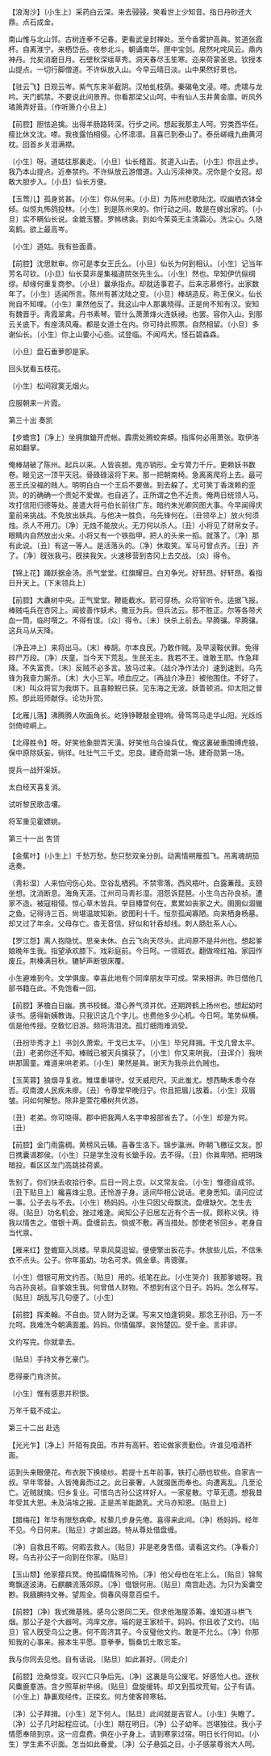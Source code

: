 <!-- { "loadSidebar": true } -->
【浪淘沙】〔小生上〕采药白云深。来去骎骎。笑看世上少知音。指日丹砂还大鼎。点石成金。

南山惟与北山邻。古树连拳不记春。更看武皇封禅处。至今香雾护高眞。贫道张霞杯。自离淮宁。来栖岱岳。夜参北斗。朝诵南华。匣中宝剑。居然叱咤风云。鼎内神丹。允矣消磨日月。石壁秋深瑶草秀。洞天春尽玉笙寒。迩来荷蒙圣恩。钦授本山提点。一切行脚僧道。不许纵放入山。今早云晴日淡。山中果然好景也。 

【驻云飞】日观云岑。紫气东来半截阴。汉柏虬枝荫。秦碣龟文浸。嗏。虎啸与龙吟。天门鹤禁。不要说此间景界。你看那梁父山呵。中有仙人玉井黄金廪。听风外璚箫弄好音。〔作听箫介小旦上〕 

【前腔】胆怯追擒。出得羊肠路转深。行步之间。想起我那主人呵。穷类西华任。瘦比休文沈。嗏。我夜露怕相侵。心怀凛凛。且喜已到泰山了。泰岳嵯峨九曲黄河枕。回首乡关泪满襟。

〔小生〕呀。道姑往那裏走。〔小旦〕仙长稽首。贫道入山去。〔小生〕你且止步。我乃本山提点。近奉禁约。不许纵放云游僧道。入山污渎神灵。况你是个女冠。却敢大胆步入。〔小旦〕仙长方便。 

【玉莺儿】孤身贫甚。〔小生〕你从何来。〔小旦〕为陈州悲歌陆沈。叹幽栖衣钵全倾。似惊丸怖鸽投林。〔小生〕到是陈州来的。你行动之间。敢是在嫁出家的。〔小旦〕实不瞒仙长说。金鎞玉簪。罗帏绣衾。到如今茱萸无主淸霜沁。洗尘心。久随鸾鹤。欲上最高岑。

〔小生〕道姑。我有些面善。 

【前腔】沈思默审。你可是孝女王氏么。〔小旦〕仙长为何到相认。〔小生〕记当年芳名可钦。〔小旦〕仙长莫非是集福道院张先生么。〔小生〕然也。早知伊伉俪绸缪。却缘何重复商参。〔小旦〕曩承指点。却就适事君子。后来志慕修行。出家数年了。〔小生〕适闻所言。陈州有甚沈陆之变。〔小旦〕棒胡造反。称王保义。仙长尙自不知哩。〔小生〕果然他反了。我这山中人那裏晓得。正是尙不知有汉。安知有魏晋乎。靑霞翠禽。丹书素琴。管什么萧萧烽火连妖祲。也罢。容你入山。到那云关底下。有座淸风庵。都是女道士在内。你可持此照票。自然相留。〔小旦〕多谢仙长。〔小生〕你上山要小心些。试登临。不闻鸡犬。怪石碧森森。

〔小旦〕盘石垂萝卽是家。

回头犹看五枝花。

〔小生〕松间寂寞无烟火。

应服朝来一片霞。 

第三十出
奏凯

【步蟾宫】〔净上〕坐拥旗鎗开虎帐。霹雳处腾蛟奔蟒。指挥何必用萧张。取伊洛易如翻掌。

俺棒胡破了陈州。起兵以来。人皆丧胆。鬼亦销形。全亏膂力千斤。更赖妖书数卷。眼见这一顶平天冠。骨碌碌滚将下来。那一把朝南椅。急离离爬将上去。最可恶王氏没福的贱人。明明白白一个王后不要做。到去躱了。尤可笑丁香泼赖的歪货。的的确确一个贵妃不爱做。也自逃了。正所谓之色不近贵。俺两日统领人马。攻打信阳归德等处。差遣大将弓伯长前往广东。暗约朱光卿同图大事。今早闻得庆童前来挑战。不免放出妖兵。与他决一胜负。乌先锋何在。〔丑领卒上〕放火何须烛。杀人不用刀。〔净〕无烛不能放火。无刀何以杀人。〔丑〕小将见了财帛女子。眼睛内自然放出火来。小将又有一个铁指甲。把人的头来一搯。就落了。〔净〕那有此说。〔丑〕有这一等人。是活落头的。〔净〕休取笑。军马可曾点齐。〔丑〕齐了。〔净〕旣张我弓。旣挟我矢。火速移营到杏冈上去交战。〔众〕得令。 

【锦上花】踊跃据金汤。杀气堂堂。红旗耀目。白刃争光。好轩昂。好轩昂。看指日升天上。〔下末领兵上〕 

【前腔】大纛树中央。正气堂堂。鞭能截水。箭可穿杨。众将官听令。适据飞报。棒贼屯兵在杏冈上。闻彼善作妖术。撒豆为兵。但兵法云。邪不胜正。尔等各带犬血一筒。临时噀之。不得有误。〔众〕得令。〔末〕快杀上前去。早腾骧。早腾骧。这兵马从天降。

〔净丑冲上〕来将出马。〔末〕棒胡。尔本良民。乃敢作贼。及早滚鞍伏罪。免得碎尸万段。〔净〕庆童。当今天下荒乱。生民无主。我若不王。谁敢王耶。作急拜降。不失富贵。〔末〕反贼不必多言。放马过来。〔战介净作法介〕速到速到。乌先锋为我奋力厮杀。〔末〕大小三军。喷血应之。〔再战介净丑〕被他围住。不好了。〔末〕叫众将官为我绑下。且喜鲸鲵已获。见东海之无波。妖眚顿消。仰太阳之普照。卽此班师献俘。论功升赏。 

【北雁儿落】沸腾腾人吹画角长。屹铮铮鞭敲金镫响。骨笃笃马走华山阳。光烁烁剑倚崆峒上。

【北得胜令】呀。好笑他象胆弄天潢。好笑他乌合操兵仗。俺这裏破重围缚虎狼。保中原除妖妄。徜徉。吐壮气三千丈。忠良。建奇勋第一场。建奇勋第一场。

提兵一战歼渠妖。

太白经天喜复消。

试听黎民歌击壤。

将军重见霍嫖姚。 

第三十一出
吿贷

【金蕉叶】〔小生上〕千愁万愁。愁只愁双亲分剖。动离情朔雁孤飞。吊离魂胡笳迭奏。

〔靑衫湿〕人来怕问伤心处。空谷乱栖鸦。不禁零落。西风梧叶。白露蒹葭。支颐坐想。沈消断息。海角天涯。江州司马靑衫湿。泪怨诉琵琶。小生乌古孙良祯。遭家不造。被寇相侵。惊心草木皆兵。举目椿萱何在。累累如丧家之犬。圉圉似涸辙之鱼。记得诗三百。尙堪温故知新。欲图利十千。恒奈孤闻寡陋。向来栖身杨墓。却又过了年余。父母存亡。杳无音信。好似和针呑却线。刺人肠肚系人心。 

【罗江怨】离人抱隐忧。思亲未休。白云飞向天尽头。此间原不是幷州也。想起爹娘晚年生我。指望承欢膝下。戏彩庭前。今日呵。一领斑衣。翻做啼红袖。家园作废丘。荆榛满目秋。辘轳声断银床覆。

小生避难到今。文学俱废。幸喜此地有个同庠朋友毕可成。常来相讲。昨日借他几部书籍在此。不免饱看一回。 

【前腔】茅檐白日幽。携书校雠。潜心养气须并优。还期跨鹤上扬州也。想起幼时读书。感得新姨教诲。只我识这几个字儿。也费他多少心机。今日呵。笔势纵横。信是他传授。空敎忆旧游。频将淸泪流。孤灯细雨难消受。

〔丑扮毕秀才上〕书剑久萧索。干戈已太平。〔小生〕毕兄拜揖。干戈几曾太平。〔丑〕老弟你还不知。棒贼已被天兵擒获了。〔小生〕你又来哄我。〔丑诨介〕我哄哄那圊童。难道来哄老弟。〔小生〕果然是眞。谢天为我杀此仇贼也。 

【玉芙蓉】狼烟寻复收。雉堞重堪守。仗天威咫尺。灭此蚩尤。想西畴禾黍今存否。叹南渡人民疾未瘳。〔丑〕令尊堂早晚归宁。你且把眉儿放着。〔小生〕双眉皱。问如何解愁。除非是萱花椿树共优游。

〔丑〕老弟。你可晓得。郡中把我两人名字申报部省去了。〔小生〕却是为何。〔丑〕 

【前腔】金门雨露稠。黄榜风云辏。喜春生洛下。锦步瀛洲。昨朝飞檄征文友。卽日携囊谒郡侯。〔小生〕只是学生没有长鎗手段。去不得。〔丑〕你眞卑陋。把明珠暗投。看区区龙门高跳挂荷裘。

吿别了。你们快去收拾行李。后日一同上京。以文常友会。〔小生〕惟德自成邻。〔丑下贴旦上〕纔喜烽尘息。还怜游子身。适间毕相公说话。老身悉知。请问应试一事。公子去与不去。〔小生〕杨妈妈。小生只因父母飘流。盘缠缺欠。怎生去得。〔贴旦〕功名机会。挫过难逢。闻知公子旧居左近有个吉一叔。颇称义侠。待我以情吿之。借银十两。盘缠前去。倘或不敷。再当措处。卽使老爷回乡。老身自当代禀。 

【雁来红】登蟾窟入凤楼。早乘风莫逗留。便便擎出扳花手。休放些儿后。不信朱衣不点头。公子。你年虽幼。功名可求。佩金章。靑骢骤。

〔小生〕借银可用文约否。〔贴旦〕用的。纸笔在此。〔小生哭介〕我那爹娘呀。我乌古孙良祯。自爹娘生我。何曾借人财物。不想到有这个日子。妈妈。怎么样写。〔贴旦〕胡乱写几句便了。〔小生〕 

【前腔】挥柔翰。不自由。贷人财为乏谋。写来又怕逢铜臭。那念王孙旧。万一不允呵。我难洗今朝满面羞。妈妈。你情偏厚。哀怜楚囚。受千金。言非谬。

文约写完。你就拿去。 

〔贴旦〕手持文券乞豪门。

愿得豪门肯济贫。

〔小生〕惟有感恩幷积恨。

万年千载不成尘。 

第三十二出
赴选

【光光乍】〔净上〕阡陌有良田。市井有高轩。若论做家贵勤俭。许谁见咱酒杯面。

运到头来眼便花。布衣脱下换绫纱。若提十五年前事。铁打心肠也软些。自家吉一叔。早年零替。人皆掩鼻而过之。此日豪奢。人就掇医而奉也。向遭离乱。几至沦亡。近贼就擒。归乡复业。可惜乌古孙公这样好人。一家星散。寸草无遗。想我昔年受其大恩。未及涓埃之报。正是羔羊能跪乳。犬马亦知恩。〔贴旦上〕 

【腊梅花】年华有限愁病牵。杖藜几步身先倦。喜得来此间。〔净〕杨妈妈。经年不见。今日何来。〔贴旦〕才郞出路。特从尊处借盘缠。

〔净〕自救且不暇。何暇去救人。〔贴旦〕非是老身吿借。请看这文约。〔净看介〕呀。乌古孙公子一向到在你家。〔贴旦〕 

【玉山颓】他家撄兵燹。倚孤孀情殊可怜。〔净〕他父母也在宅上么。〔贴旦〕锦鸳鸯飘逐波涛。石麒麟流落郊原。〔净〕借银何用。〔贴旦〕南宫赴选。为只为奚囊空尠。我腼腆持文券。望周全。倘春风得意百偿千。

【前腔】〔净〕我式微基贱。感乌公恩同二天。但求他海屋添筹。谁知道斗栱飞烟。那公子是个大器呵。鸿庠文彦。端的是王家桢干。妈妈。你且收了文约。〔贴旦〕官人旣受乌公之惠。何不周济其子。今反璧他文约。敢是不允么。〔净〕你那知我的心事来。报本生平愿。意拳拳。翳桑饥士敢忘筌。

我与你同去见他。自有话说。〔贴旦〕如此甚好。〔同走介〕 

【前腔】沧桑惊变。叹兴亡只争后先。〔净〕这裏是乌公废宅。好感怆人也。逐秋风麋鹿羣游。含夕照草树芉绵。〔贴旦〕盘旋缓转。却又到孤坟荒甸。公子有请。〔小生上〕静裏观经传。正探玄。何方使客顾寒毡。

〔净〕公子拜揖。〔小生〕足下何人。〔贴旦〕此间就是吉官人。〔小生〕失瞻了。〔净〕公子几时起程应试。〔小生〕期在明日。〔净〕公子幼年。岂堪独往。我小子情愿奉陪到京。这一应盘费。俱在小子身上。请到寒家过宿。明日长行何如。〔小生〕学生素不识面。怎当如此眷爱。〔净〕公子悬弧之日。小子感蒙尊翁大人呵。 

